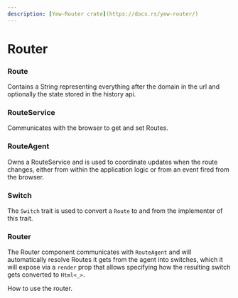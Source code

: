 ```yaml
---
description: [Yew-Router crate](https://docs.rs/yew-router/)
---
```


# Router

### Route

Contains a String representing everything after the domain in the url and optionally the state stored in the history api.

### RouteService

Communicates with the browser to get and set Routes.

### RouteAgent

Owns a RouteService and is used to coordinate updates when the route changes, either from within the application logic or from an event fired from the browser.

### Switch

The `Switch` trait is used to convert a `Route` to and from the implementer of this trait.

### Router

The Router component communicates with `RouteAgent` and will automatically resolve Routes it gets from the agent into switches, which it will expose via a `render` prop that allows specifying how the resulting switch gets converted to `Html<_>`.

How to use the router.
